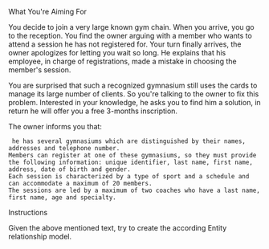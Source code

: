 What You're Aiming For

You decide to join a very large known gym chain. When you arrive, you go to the reception. You find the owner arguing with a member who wants to attend a session he has not registered for. Your turn finally arrives, the owner apologizes for letting you wait so long. He explains that his employee, in charge of registrations, made a mistake in choosing the member's session.

You are surprised that such a recognized gymnasium still uses the cards to manage its large number of clients. So you're talking to the owner to fix this problem. Interested in your knowledge, he asks you to find him a solution, in return he will offer you a free 3-months inscription.

The owner informs you that:

     he has several gymnasiums which are distinguished by their names, addresses and telephone number.
    Members can register at one of these gymnasiums, so they must provide the following information: unique identifier, last name, first name, address, date of birth and gender.
    Each session is characterized by a type of sport and a schedule and can accommodate a maximum of 20 members.
    The sessions are led by a maximum of two coaches who have a last name, first name, age and specialty.

Instructions

Given the above mentioned text, try to create the according Entity relationship model.
